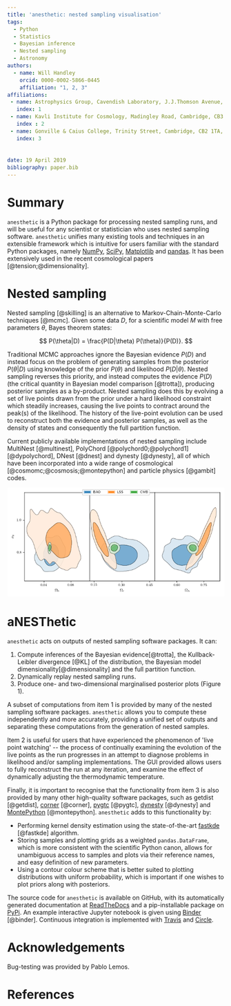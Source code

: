 ```yaml
---
title: 'anesthetic: nested sampling visualisation'
tags:
  - Python
  - Statistics
  - Bayesian inference
  - Nested sampling
  - Astronomy
authors:
  - name: Will Handley
    orcid: 0000-0002-5866-0445
    affiliation: "1, 2, 3"
affiliations:
 - name: Astrophysics Group, Cavendish Laboratory, J.J.Thomson Avenue, Cambridge, CB3 0HE, UK
   index: 1
 - name: Kavli Institute for Cosmology, Madingley Road, Cambridge, CB3 0HA, UK
   index : 2
 - name: Gonville & Caius College, Trinity Street, Cambridge, CB2 1TA, UK
   index: 3


date: 19 April 2019
bibliography: paper.bib
---
```


# Summary
``anesthetic`` is a Python package for processing nested sampling runs, and will be useful for any scientist or statistician who uses nested sampling software. ``anesthetic`` unifies many existing tools and techniques in an extensible framework which is intuitive for users familiar with the standard Python packages, namely [NumPy](https://www.numpy.org/), [SciPy](https://www.scipy.org/), [Matplotlib](https://matplotlib.org/) and [pandas](https://pandas.pydata.org/). It has been extensively used in the recent cosmological papers [@tension;@dimensionality].



# Nested sampling

Nested sampling [@skilling] is an alternative to Markov-Chain-Monte-Carlo techniques [@mcmc]. Given some data $D$, for a scientific model $M$ with free parameters $\theta$, Bayes theorem states:

$$ P(\theta|D) = \frac{P(D|\theta) P(\theta)}{P(D)}. $$

Traditional MCMC approaches ignore the Bayesian evidence $P(D)$ and instead focus on the problem of generating samples from the posterior $P(\theta|D)$ using knowledge of the prior $P(\theta)$ and likelihood $P(D|\theta)$. Nested sampling reverses this priority, and instead computes the evidence $P(D)$ (the critical quantity in Bayesian model comparison [@trotta]), producing posterior samples as a by-product. Nested sampling does this by evolving a set of live points drawn from the prior under a hard likelihood constraint which steadily increases, causing the live points to contract around the peak(s) of the likelihood. The history of the live-point evolution can be used to reconstruct both the evidence and posterior samples, as well as the density of states and consequently the full partition function.

Current publicly available implementations of nested sampling include MultiNest [@multinest], PolyChord [@polychord0;@polychord1][@dypolychord], DNest [@dnest] and dynesty [@dynesty], all of which have been incorporated into a wide range of cosmological [@cosmomc;@cosmosis;@montepython] and particle physics [@gambit] codes.

![Marginalised posterior plots produced by ``anesthetic``. The x axes indicate the fraction of normal matter, dark matter and dark energy respectively, whilst the y-axis is the amplitude of mass fluctuation in our late-time universe. The three measurements were performed using measurements of baryonic acoustic oscillations, large scale structure and the cosmic microwave background [@tension]. It is an open cosmological and statistical questions whether the LSS and CMB are consistent with one another.](2d.png) 

# aNESThetic
``anesthetic`` acts on outputs of nested sampling software packages. It can:

1. Compute inferences of the Bayesian evidence[@trotta], the Kullback-Leibler
   divergence [@KL] of the distribution, the Bayesian model
   dimensionality[@dimensionality] and the full partition function.
2. Dynamically replay nested sampling runs.
3. Produce one- and two-dimensional marginalised posterior plots (Figure 1).

A subset of computations from item 1 is provided by many of the nested sampling software packages. ``anesthetic`` allows you to compute these independently and more accurately, providing a unified set of outputs and separating these computations from the generation of nested samples.

Item 2 is useful for users that have experienced the phenomenon of 'live point watching' -- the process of continually examining the evolution of the live points as the run progresses in an attempt to diagnose problems in likelihood and/or sampling implementations. The GUI provided allows users to fully reconstruct the run at any iteration, and examine the effect of dynamically adjusting the thermodynamic temperature.

Finally, it is important to recognise that the functionality from item 3 is also provided by many other high-quality software packages, such as getdist [@getdist], [corner](https://corner.readthedocs.io/en/latest/) [@corner], [pygtc](https://pygtc.readthedocs.io/en/latest/) [@pygtc], [dynesty](https://dynesty.readthedocs.io) [@dynesty] and [MontePython](http://baudren.github.io/montepython.html) [@montepython]. ``anesthetic`` adds to this functionality by: 

- Performing kernel density estimation using the state-of-the-art
  [fastkde](https://pypi.org/project/fastkde/) [@fastkde] algorithm.
- Storing samples and plotting grids as a weighted ``pandas.DataFrame``, which
  is more consistent with the scientific Python canon, allows for unambiguous
  access to samples and plots via their reference names, and easy definition of
  new parameters.
- Using a contour colour scheme that is better suited to plotting distributions
  with uniform probability, which is important if one wishes to plot priors
  along with posteriors.

The source code for ``anesthetic`` is available on GitHub, with its automatically generated documentation at [ReadTheDocs](https://anesthetic.readthedocs.io/) and a pip-installable package on [PyPi](https://pypi.org/project/anesthetic/). An example interactive Jupyter notebook is given using [Binder](https://mybinder.org/v2/gh/williamjameshandley/anesthetic/master?filepath=demo.ipynb) [@binder]. Continuous integration is implemented with [Travis](https://travis-ci.org/williamjameshandley/anesthetic) and [Circle](https://circleci.com/gh/williamjameshandley/anesthetic).

# Acknowledgements

Bug-testing was provided by Pablo Lemos.

# References
